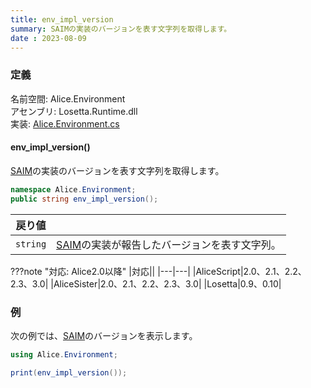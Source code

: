 ```yaml
---
title: env_impl_version
summary: SAIMの実装のバージョンを表す文字列を取得します。
date : 2023-08-09
---
```

### 定義
名前空間: Alice.Environment<br/>
アセンブリ: Losetta.Runtime.dll<br/>
実装: [Alice.Environment.cs](https://github.com/WSOFT-Project/Losetta/blob/master/Losetta.Runtime/Alice.Environment.cs)

#### env_impl_version()

[SAIM](../../../general/saim.md)の実装のバージョンを表す文字列を取得します。

```cs title="AliceScript"
namespace Alice.Environment;
public string env_impl_version();
```

|戻り値| |
|-|-|
|`string`|[SAIM](../../../general/saim.md)の実装が報告したバージョンを表す文字列。|

???note "対応: Alice2.0以降"
    |対応||
    |---|---|
    |AliceScript|2.0、2.1、2.2、2.3、3.0|
    |AliceSister|2.0、2.1、2.2、2.3、3.0|
    |Losetta|0.9、0.10|

### 例
次の例では、[SAIM](../../../general/saim.md)のバージョンを表示します。

```cs title="AliceScript"
using Alice.Environment;

print(env_impl_version());
```